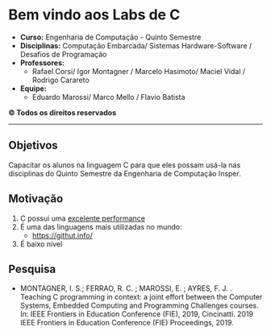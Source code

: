 # Bem vindo aos Labs de C

- **Curso:** Engenharia de Computação - Quinto Semestre
- **Disciplinas:** Computação Embarcada/ Sistemas Hardware-Software / Desafios de Programação
- **Professores:**
    - Rafael Corsi/ Igor Montagner / Marcelo Hasimoto/ Maciel Vidal / Rodrigo Carareto
- **Equipe:**
    - Eduardo Marossi/ Marco Mello / Flavio Batista

**© Todos os direitos reservados**

------------------

## Objetivos

Capacitar os alunos na linguagem C para que eles possam usá-la nas disciplinas
do Quinto Semestre da Engenharia de Computação Insper.

## Motivação

1. C possui uma [excelente performance](https://attractivechaos.github.io/plb/)
1. É uma das linguagens mais utilizadas no mundo:
    - https://githut.info/
1. É baixo nível

## Pesquisa

- MONTAGNER, I. S.; FERRAO, R. C. ; MAROSSI, E. ; AYRES, F. J. . Teaching C programming in context: a joint effort between the Computer Systems, Embedded Computing and Programming Challenges courses. In: IEEE Frontiers in Education Conference (FIE), 2019, Cincinatti. 2019 IEEE Frontiers in Education Conference (FIE) Proceedings, 2019.
